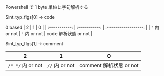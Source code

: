 Powershell で 1 byte 単位に字句解析する  

$int_typ_flgs[0]
-> code

0 based
|       2       |       1       |          0           |
| :-----------: | :-----------: | :------------------: |
| `"` 内 or not | `'` 内 or not | code 解析状態 or not |

$int_typ_flgs[1]
-> comment

|         2         |       1        |            0            |
| :---------------: | :------------: | :---------------------: |
| `/* */` 内 or not | `//` 内 or not | comment 解析状態 or not |
